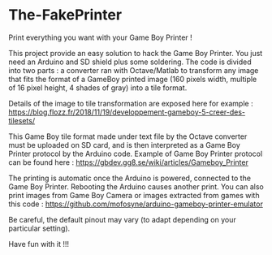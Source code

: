 # The-FakePrinter
Print everything you want with your Game Boy Printer !

This project provide an easy solution to hack the Game Boy Printer. You just need an Arduino and SD shield plus some soldering. The code is divided into two parts : a converter ran with Octave/Matlab to transform any image that fits the format of a GameBoy printed image (160 pixels width, multiple of 16 pixel height, 4 shades of gray) into a tile format.

Details of the image to tile transformation are exposed here for example :
https://blog.flozz.fr/2018/11/19/developpement-gameboy-5-creer-des-tilesets/

This Game Boy tile format made under text file by the Octave converter must be uploaded on SD card, and is then interpreted as a Game Boy Printer protocol by the Arduino code. Example of Game Boy Printer protocol can be found here : 
https://gbdev.gg8.se/wiki/articles/Gameboy_Printer

The printing is automatic once the Arduino is powered, connected to the Game Boy Printer. Rebooting the Arduino causes another print.
You can also print images from Game Boy Camera or images extracted from games with this code :
https://github.com/mofosyne/arduino-gameboy-printer-emulator

Be careful, the default pinout may vary (to adapt depending on your particular setting).

Have fun with it !!!

